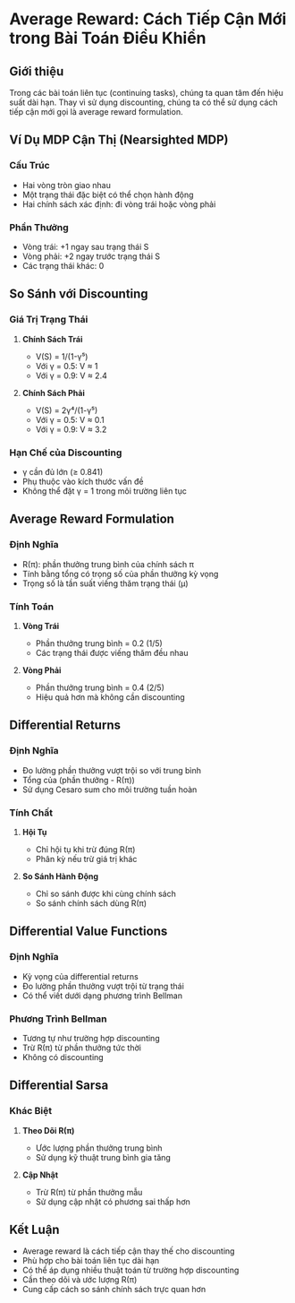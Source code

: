 # Average Reward: Cách Tiếp Cận Mới trong Bài Toán Điều Khiển

## Giới thiệu
Trong các bài toán liên tục (continuing tasks), chúng ta quan tâm đến hiệu suất dài hạn. Thay vì sử dụng discounting, chúng ta có thể sử dụng cách tiếp cận mới gọi là average reward formulation.

## Ví Dụ MDP Cận Thị (Nearsighted MDP)

### Cấu Trúc
- Hai vòng tròn giao nhau
- Một trạng thái đặc biệt có thể chọn hành động
- Hai chính sách xác định: đi vòng trái hoặc vòng phải

### Phần Thưởng
- Vòng trái: +1 ngay sau trạng thái S
- Vòng phải: +2 ngay trước trạng thái S
- Các trạng thái khác: 0

## So Sánh với Discounting

### Giá Trị Trạng Thái
1. **Chính Sách Trái**
   - V(S) = 1/(1-γ⁵)
   - Với γ = 0.5: V ≈ 1
   - Với γ = 0.9: V ≈ 2.4

2. **Chính Sách Phải**
   - V(S) = 2γ⁴/(1-γ⁵)
   - Với γ = 0.5: V ≈ 0.1
   - Với γ = 0.9: V ≈ 3.2

### Hạn Chế của Discounting
- γ cần đủ lớn (≥ 0.841)
- Phụ thuộc vào kích thước vấn đề
- Không thể đặt γ = 1 trong môi trường liên tục

## Average Reward Formulation

### Định Nghĩa
- R(π): phần thưởng trung bình của chính sách π
- Tính bằng tổng có trọng số của phần thưởng kỳ vọng
- Trọng số là tần suất viếng thăm trạng thái (μ)

### Tính Toán
1. **Vòng Trái**
   - Phần thưởng trung bình = 0.2 (1/5)
   - Các trạng thái được viếng thăm đều nhau

2. **Vòng Phải**
   - Phần thưởng trung bình = 0.4 (2/5)
   - Hiệu quả hơn mà không cần discounting

## Differential Returns

### Định Nghĩa
- Đo lường phần thưởng vượt trội so với trung bình
- Tổng của (phần thưởng - R(π))
- Sử dụng Cesaro sum cho môi trường tuần hoàn

### Tính Chất
1. **Hội Tụ**
   - Chỉ hội tụ khi trừ đúng R(π)
   - Phân kỳ nếu trừ giá trị khác

2. **So Sánh Hành Động**
   - Chỉ so sánh được khi cùng chính sách
   - So sánh chính sách dùng R(π)

## Differential Value Functions

### Định Nghĩa
- Kỳ vọng của differential returns
- Đo lường phần thưởng vượt trội từ trạng thái
- Có thể viết dưới dạng phương trình Bellman

### Phương Trình Bellman
- Tương tự như trường hợp discounting
- Trừ R(π) từ phần thưởng tức thời
- Không có discounting

## Differential Sarsa

### Khác Biệt
1. **Theo Dõi R(π)**
   - Ước lượng phần thưởng trung bình
   - Sử dụng kỹ thuật trung bình gia tăng

2. **Cập Nhật**
   - Trừ R(π) từ phần thưởng mẫu
   - Sử dụng cập nhật có phương sai thấp hơn

## Kết Luận
- Average reward là cách tiếp cận thay thế cho discounting
- Phù hợp cho bài toán liên tục dài hạn
- Có thể áp dụng nhiều thuật toán từ trường hợp discounting
- Cần theo dõi và ước lượng R(π)
- Cung cấp cách so sánh chính sách trực quan hơn
